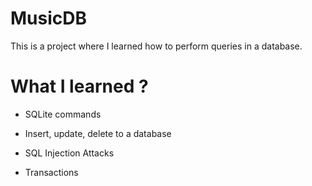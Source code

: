 # MusicDB
This is a project where I learned how to perform queries in a database.

# What I learned ?

  * SQLite commands
  
  * Insert, update, delete to a database
  
  * SQL Injection Attacks
  
  * Transactions
